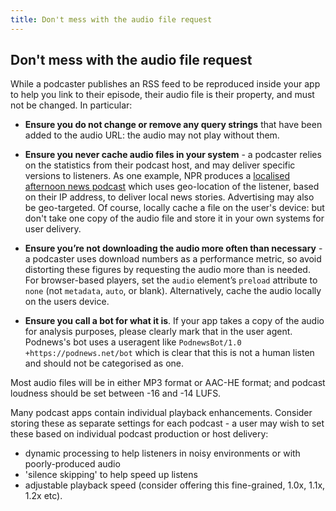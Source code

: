 ```yaml
---
title: Don't mess with the audio file request
---
```


## Don't mess with the audio file request

While a podcaster publishes an RSS feed to be reproduced inside your app to help you link to their episode, their audio file is their property, and must not be changed. In particular:

* **Ensure you do not change or remove any query strings** that have been added to the audio URL: the audio may not play without them.

* **Ensure you never cache audio files in your system** - a podcaster relies on the statistics from their podcast host, and may deliver specific versions to listeners. As one example, NPR produces a [localised afternoon news podcast](https://podnews.net/update/daily-localised-podcast) which uses geo-location of the listener, based on their IP address, to deliver local news stories. Advertising may also be geo-targeted. Of course, locally cache a file on the user's device: but don't take one copy of the audio file and store it in your own systems for user delivery.

* **Ensure you’re not downloading the audio more often than necessary** - a podcaster uses download numbers as a performance metric, so avoid distorting these figures by requesting the audio more than is needed. For browser-based players, set the `audio` element’s `preload` attribute to `none` (not `metadata`, `auto`, or blank). Alternatively, cache the audio locally on the users device.

* **Ensure you call a bot for what it is**. If your app takes a copy of the audio for analysis purposes, please clearly mark that in the user agent. Podnews's bot uses a useragent like `PodnewsBot/1.0 +https://podnews.net/bot` which is clear that this is not a human listen and should not be categorised as one.

Most audio files will be in either MP3 format or AAC-HE format; and podcast loudness should be set between -16 and -14 LUFS.

Many podcast apps contain individual playback enhancements. Consider storing these as separate settings for each podcast - a user may wish to set these based on individual podcast production or host delivery:
* dynamic processing to help listeners in noisy environments or with poorly-produced audio
* 'silence skipping' to help speed up listens
* adjustable playback speed (consider offering this fine-grained, 1.0x, 1.1x, 1.2x etc).

